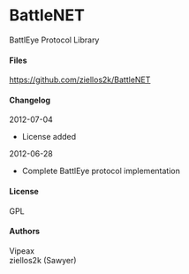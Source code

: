 # BattleNET #
BattlEye Protocol Library

#### Files ####
https://github.com/ziellos2k/BattleNET 

#### Changelog ####
2012-07-04
* License added

2012-06-28  
* Complete BattlEye protocol implementation

#### License ####
GPL

#### Authors ####
Vipeax  
ziellos2k (Sawyer)  